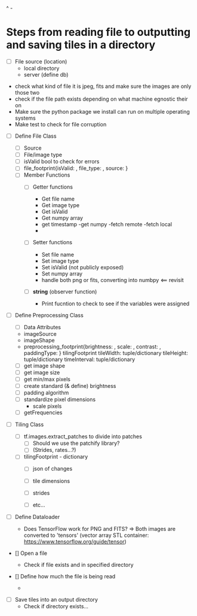 ^  *-*      
# Steps from reading file to outputting and saving tiles in a directory
- [ ] File source (location)
    - local directory
    - server (define db)
- check what kind of file it is jpeg, fits and make sure the images are only those two 
- check if the file path exists depending on what machine egnostic their on
- Make sure the python package we install can run on multiple operating systems
- Make test to check for file corruption
- [ ] Define File Class
  - [ ] Source
  - [ ] File/image type
  - [ ] isValid bool to check for errors
  - [ ] file_footprint{isValid: , file_type: , source: }
  - [ ] Member Functions
	- [ ] Getter functions
      - Get file name
      - Get image type
      - Get isValid
      - Get numpy array
      - get timestamp 
      -get numpy
      -fetch remote
      -fetch local
      -
    - [ ] Setter functions

      - Set file name
      - Set image type
      - Set isValid (not publicly exposed)
      - Set numpy array
      - handle both png or fits, converting into numbpy <== revisit
    - [ ] __string__ (observer function)
      - Print fucntion to check to see if the variables were assigned 

- [ ] Define Preprocessing Class
  - [ ] Data Attributes
   - imageSource
   - imageShape
   - preprocessing_footprint{brightness: , scale: , contrast: , paddingType: }
      tilingFootprint
        tileWidth: tuple/dictionary
        tileHeight: tuple/dictionary
        timeInterval: tuple/dictionary
  - [ ] get image shape
  - [ ] get image size
  - [ ] get min/max pixels
  - [ ] create standard (& define) brightness
  - [ ] padding algorithm
  - [ ] standardize pixel dimensions
    - scale pixels
  - [ ] getFrequencies
  
- [ ] Tiling Class
  - [ ] tf.images.extract_patches to divide into patches
    - [ ] Should we use the patchify library?
    - [ ] (Strides, rates...?)
  - [ ] tilingFootprint - dictionary
    - [ ] json of changes
    - [ ] tile dimensions
    - [ ] strides
    - [ ] etc...
      

- [ ] Define Dataloader

      
	  
  - Does TensorFlow work for PNG and FITS? => Both images are converted to 'tensors' (vector array STL container: https://www.tensorflow.org/guide/tensor)

- [] Open a file
  - Check if file exists and in specified directory
- [] Define how much the file is being read


    -





- [ ] Save tiles into an output directory
  - Check if directory exists...

